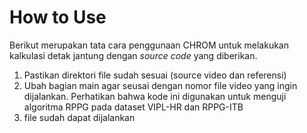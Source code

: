 # How to Use
Berikut merupakan tata cara penggunaan CHROM untuk melakukan kalkulasi detak jantung dengan _source code_ yang diberikan.
<ol>
  <li>Pastikan direktori file sudah sesuai (source video dan referensi)</li>
  <li>Ubah bagian main agar seusai dengan nomor file video yang ingin dijalankan. Perhatikan bahwa kode ini digunakan untuk menguji algoritma RPPG pada dataset VIPL-HR dan RPPG-ITB</li>
  <li>file sudah dapat dijalankan</li>
</ol> 
